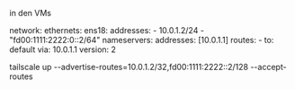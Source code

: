 in den VMs

network:
  ethernets:
    ens18:
      addresses:
        - 10.0.1.2/24
        - "fd00:1111:2222:0::2/64"
      nameservers:
        addresses: [10.0.1.1]
      routes:
        - to: default
          via: 10.0.1.1
  version: 2

  tailscale up --advertise-routes=10.0.1.2/32,fd00:1111:2222::2/128 --accept-routes